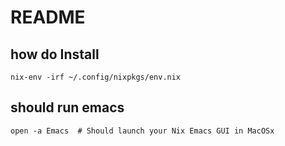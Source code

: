 # README

## how do Install

```
nix-env -irf ~/.config/nixpkgs/env.nix
```

## should run emacs

```
open -a Emacs  # Should launch your Nix Emacs GUI in MacOSx 
```
